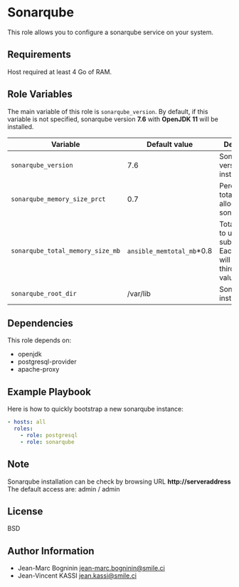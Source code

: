 Sonarqube
=========

This role allows you to configure a sonarqube service on your system.

Requirements
------------

Host required at least 4 Go of RAM.

Role Variables
--------------

The main variable of this role is `sonarqube_version`. By default, if this variable is not specified, sonarqube version **7.6** with **OpenJDK 11** will be installed.

Variable | Default value |Description
---------|---------------|--------------
|`sonarqube_version` | 7.6 | Sonarqube version to install
| `sonarqube_memory_size_prct` | 0.7 | Percentage of total memory allocated for sonarqube |
| `sonarqube_total_memory_size_mb` | `ansible_memtotal_mb`*0.8 | Total memory to use for subprocesses. Each process will have a third of this value |
| `sonarqube_root_dir` | /var/lib | Sonarqube installation dir

Dependencies
------------

This role depends on:

* openjdk
* postgresql-provider
* apache-proxy

Example Playbook
----------------

Here is how to quickly bootstrap a new sonarqube instance:

```yaml
- hosts: all
  roles:
    - role: postgresql
    - role: sonarqube
```

Note
----

Sonarqube installation can be check by browsing URL **http://serveraddress**
The default access are: admin / admin

License
-------

BSD

Author Information
------------------

* Jean-Marc Bogninin <jean-marc.bogninin@smile.ci>
* Jean-Vincent KASSI <jean.kassi@smile.ci>